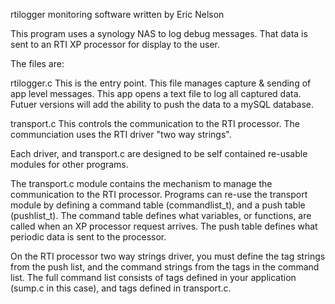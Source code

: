 
rtilogger monitoring software written by Eric Nelson

This program uses a synology NAS to log debug messages. That data is sent to 
an RTI XP processor for display to the user.

The files are:

rtilogger.c
This is the entry point. This file manages capture & sending of app
level messages. This app opens a text file to log all captured data.
Futuer versions will add the ability to push the data to a mySQL database.

transport.c
This controls the communication to the RTI processor. The communciation
uses the RTI driver "two way strings".


Each driver, and transport.c are designed to be self contained re-usable
modules for other programs. 

The transport.c module contains the mechanism to manage the communication
to the RTI processor. Programs can re-use the transport module by defining a
command table (commandlist_t), and a push table (pushlist_t). The command
table defines what variables, or functions, are called when an XP processor request
arrives. The push table defines what periodic data is sent to the processor.

On the RTI processor two way strings driver, you must define the tag strings from
the push list, and the command strings from the tags in the command list. The 
full command list consists of tags defined in your application (sump.c in this case),
and tags defined in transport.c.


